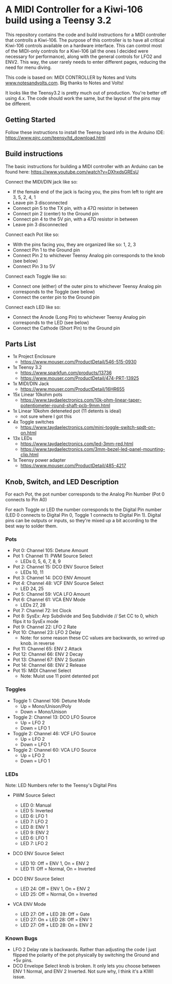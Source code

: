 # A MIDI Controller for a Kiwi-106 build using a Teensy 3.2

This repository contains the code and build instructions for a MIDI controller that controlls a Kiwi-106. The purpose of this controller is to have all critical Kiwi-106 controls available on a hardware interface. This can control most of the MIDI-only controls for a Kiwi-106 (all the ones I decided were necessary for performance), along with the general controls for LFO2 and ENV2. This way, the user rarely needs to enter different pages, reducing the need for menu diving.

This code is based on:  MIDI CONTROLLER  by Notes and Volts  www.notesandvolts.com. Big thanks to Notes and Volts!

It looks like the Teensy3.2 is pretty much out of production. You're better off using 4.x. The code should work the same, but the layout of the pins may be different.

## Getting Started

Follow these instructions to install the Teensy board info in the Arduino IDE: https://www.pjrc.com/teensy/td_download.html

## Build instructions

The basic instructions for building a MIDI controller with an Arduino can be found here: https://www.youtube.com/watch?v=DXhxdsGREsU

Connect the MIDI/DIN jack like so:
  - If the female end of the jack is facing you, the pins from left to right are 3, 5, 2, 4, 1
  - Leave pin 3 disconnected
  - Connect pin 5 to the TX pin, with a 47Ω resistor in between
  - Connect pin 2 (center) to the Ground pin
  - Connect pin 4 to the 5V pin, with a 47Ω resistor in between
  - Leave pin 3 disconnected

Connect each Pot like so:
  - With the pins facing you, they are organized like so: 1, 2, 3
  - Connect Pin 1 to the Ground pin
  - Connect Pin 2 to whichever Teensy Analog pin corresponds to the knob (see below)
  - Connect Pin 3 to 5V

Connect each Toggle like so:
  - Connect one (either) of the outer pins to whichever Teensy Analog pin corresponds to the Toggle (see below)
  - Connect the center pin to the Ground pin

Connect each LED like so:
  - Connect the Anode (Long Pin) to whichever Teensy Analog pin corresponds to the LED (see below)
  - Connect the Cathode (Short Pin) to the Ground pin

## Parts List

- 1x Project Enclosure
  * https://www.mouser.com/ProductDetail/546-515-0930
- 1x Teensy 3.2
  * https://www.sparkfun.com/products/13736
  * https://www.mouser.com/ProductDetail/474-PRT-13925
- 1x MIDI/DIN Jack
  * https://www.mouser.com/ProductDetail/16HR655
- 15x Linear 10kohm pots
  * https://www.taydaelectronics.com/10k-ohm-linear-taper-potentiometer-round-shaft-pcb-9mm.html
- 1x Linear 10kohm deteneted pot (11 detents is ideal)
  * not sure where I got this
- 4x Toggle switches
  * https://www.taydaelectronics.com/mini-toggle-switch-spdt-on-on.html
- 13x LEDs
  * https://www.taydaelectronics.com/led-3mm-red.html
  * https://www.taydaelectronics.com/3mm-bezel-led-panel-mounting-clip.html
- 1x Teensy power adapter
  * https://www.mouser.com/ProductDetail/485-4217

## Knob, Switch, and LED Description

For each Pot, the pot number corresponds to the Analog Pin Number (Pot 0 connects to Pin A0)

For each Toggle or LED the number corresponds to the Digital Pin number (LED 0 connects to Digital Pin 0, Toggle 1 connects to Digital Pin 1). Digital pins can be outputs or inputs, so they're mixed up a bit according to the best way to solder them.

### Pots

- Pot 0: Channel 105: Detune Amount  
- Pot 1: Channel 11:  PWM Source Select
    * LEDs 0, 5, 6, 7, 8, 9
- Pot 2: Channel 15: DCO ENV Source Select
    * LEDs 10, 11
- Pot 3: Channel 14: DCO ENV Amount
- Pot 4: Channel 48: VCF ENV Source Select
    * LED 24, 25
- Pot 5: Channel 59: VCA LFO Amount
- Pot 6: Channel 61:  VCA ENV Mode
    * LEDs 27, 28
- Pot 7: Channel 72: Int Clock
- Pot 8: SysEx: Arp Subdivide and Seq Subdivide // Set CC to 0, which flips it to SysEx mode
- Pot 9: Channel 22: LFO 2 Rate
- Pot 10: Channel 23: LFO 2 Delay
    * Note: for some reason these CC values are backwards, so wrired up knob. in reverse
- Pot 11: Channel 65: ENV 2 Attack
- Pot 12: Channel 66: ENV 2 Decay
- Pot 13: Channel 67: ENV 2 Sustain
- Pot 14: Channel 68: ENV 2 Release
- Pot 15: MIDI Channel Select
    * Note: Muist use 11 point detented pot

### Toggles

- Toggle 1: Channel 106: Detune Mode
    * Up = Mono/Unison/Poly
    * Down = Mono/Unison
- Toggle 2: Channel 13: DCO LFO Source
    * Up = LFO 2
    * Down = LFO 1
- Toggle 2: Channel 46: VCF LFO Source
    * Up = LFO 2
    * Down = LFO 1
- Toggle 2: Channel 60: VCA LFO Source
    * Up = LFO 2
    * Down = LFO 1


### LEDs
Note: LED Numbers refer to the Teensy's Digital Pins

 - PWM Source Select
    * LED 0: Manual
    * LED 5: Inverted
    * LED 6: LFO 1
    * LED 7: LFO 2
    * LED 8: ENV 1
    * LED 9: ENV 2
    * LED 6: LFO 1
    * LED 7: LFO 2

- DCO ENV Source Select
    * LED 10: Off = ENV 1, On = ENV 2
    * LED 11: Off = Normal, On = Inverted

- DCO ENV Source Select
    * LED 24: Off = ENV 1, On = ENV 2
    * LED 25: Off = Normal, On = Inverted

- VCA ENV Mode
    * LED 27: Off + LED 28: Off = Gate
    * LED 27: On + LED 28: Off = ENV 1
    * LED 27: Off + LED 28: On = ENV 2


### Known Bugs

- LFO 2 Delay rate is backwards. Rather than adjusting the code I just flipped the polarity of the pot physically by switching the Ground and +5v pins.  
- DCO Envelope Select knob is broken. It only lets you choose between ENV 1 Normal, and ENV 2 Inverted. Not sure why, I think it's a KIWI issue.
